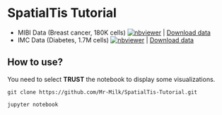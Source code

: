 # SpatialTis Tutorial

- MIBI Data (Breast cancer, 180K cells) [![nbviewer](https://flat.badgen.net/badge/view%20on/nbviewer/orange)](https://nbviewer.jupyter.org/github/Mr-Milk/SpatialTis-Tutorial/blob/master/Tutorial-1%20%28MIBI-dataset%29.ipynb) | [Download data](https://uofmacau-my.sharepoint.com/:u:/g/personal/yb97643_umac_mo/ET7-chqWIc9EqSEtY-foQ7IBURusGw9hlTSBC3xD_bNdgw?download=1)
- IMC Data (Diabetes, 1.7M cells) [![nbviewer](https://flat.badgen.net/badge/view%20on/nbviewer/orange)](https://nbviewer.jupyter.org/github/Mr-Milk/SpatialTis-Tutorial/blob/master/Tutorial-2%20%28IMC-dataset%29.ipynb) | [Download data](https://uofmacau-my.sharepoint.com/:u:/g/personal/yb97643_umac_mo/EXJFp1Nn_k5NphOp986lGvABmDNC_fNPGjrw5xN4NUPnRA?download=1)


## How to use?

You need to select **TRUST** the notebook to display some visualizations.

```shell
git clone https://github.com/Mr-Milk/SpatialTis-Tutorial.git

jupyter notebook
```
